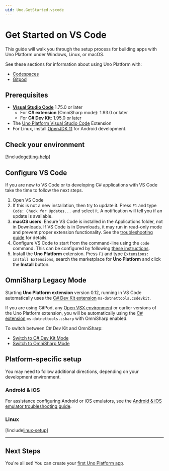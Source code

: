 ```yaml
---
uid: Uno.GetStarted.vscode
---
```


# Get Started on VS Code

This guide will walk you through the setup process for building apps with Uno Platform under Windows, Linux, or macOS.

See these sections for information about using Uno Platform with:

- [Codespaces](features/working-with-codespaces.md)
- [Gitpod](features/working-with-gitpod.md)

## Prerequisites

- [**Visual Studio Code**](https://code.visualstudio.com/) 1.75.0 or later
  - For **C# extension** (OmniSharp mode): 1.93.0 or later
  - For **C# Dev Kit**: 1.95.0 or later
- The [Uno Platform Visual Studio Code](https://marketplace.visualstudio.com/items?itemName=unoplatform.vscode) Extension
- For Linux, install [OpenJDK 11](https://learn.microsoft.com/java/openjdk/install#install-on-ubuntu) for Android development.

## Check your environment

[!include[getting-help](includes/use-uno-check-inline-noheader.md)]

## Configure VS Code

If you are new to VS Code or to developing C# applications with VS Code take the time to follow the next steps.

1. Open VS Code
1. If this is not a new installation, then try to update it. Press `F1` and type `Code: Check for Updates...` and select it. A notification will tell you if an update is available.
1. **macOS users**: Ensure VS Code is installed in the Applications folder, not in Downloads. If VS Code is in Downloads, it may run in read-only mode and prevent proper extension functionality. See the [troubleshooting guide](xref:Uno.UI.CommonIssues.vscode) for details.
1. Configure VS Code to start from the command-line using the `code` command. This can be configured by following [these instructions](https://code.visualstudio.com/docs/editor/command-line#_launching-from-command-line).
1. Install the **Uno Platform** extension. Press `F1` and type `Extensions: Install Extensions`, search the marketplace for **Uno Platform** and click the **Install** button.

## OmniSharp Legacy Mode

Starting **Uno Platform extension** version 0.12, running in VS Code automatically uses the [C# Dev Kit extension](https://marketplace.visualstudio.com/items?itemName=ms-dotnettools.csdevkit) `ms-dotnettools.csdevkit`.

If you are using GitPod, any [Open VSX environment](https://open-vsx.org) or earlier versions of the Uno Platform extension, you will be automatically using the [C# extension](https://marketplace.visualstudio.com/items?itemName=ms-dotnettools.csharp) `ms-dotnettools.csharp` with OmniSharp enabled.

To switch between C# Dev Kit and OmniSharp:

- [Switch to C# Dev Kit Mode](xref:Uno.GetStarted.vscode.DevKit)
- [Switch to OmniSharp Mode](xref:Uno.GetStarted.vscode.OmniSharp)

## Platform-specific setup

You may need to follow additional directions, depending on your development environment.

### Android & iOS

For assistance configuring Android or iOS emulators, see the [Android & iOS emulator troubleshooting guide](xref:Uno.UI.CommonIssues.MobileDebugging).

### Linux

[!include[linux-setup](includes/additional-linux-setup-inline.md)]

---

## Next Steps

You're all set! You can create your [first Uno Platform app](xref:Uno.GettingStarted.CreateAnApp.VSCode).
